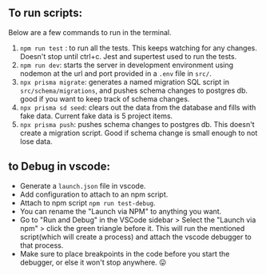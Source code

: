 ## To run scripts:
Below are a few commands to run in the terminal. 

1. `npm run test` : to run all the tests. This keeps watching for any changes. Doesn't stop until ctrl+c. Jest and supertest used to run the tests.
2. `npm run dev`: starts the server in development environment using nodemon at the url and port provided in a `.env` file in `src/`.
3. `npx prisma migrate`: generates a named migration SQL script in `src/schema/migrations`, and pushes schema changes to postgres db. good if you want to keep track of schema changes.
4. `npx prisma sd seed`: clears out the data from the database and fills with fake data. Current fake data is 5 project items.
5. `npx prisma push`: pushes schema changes to postgres db. This doesn't create a migration script. Good if schema change is small enough to not lose data.


## to Debug in vscode:

- Generate a `launch.json` file in vscode.
- Add configuration to attach to an npm script.
- Attach to npm script `npm run test-debug`.
- You can rename the "Launch via NPM" to anything you want.
- Go to "Run and Debug" in the VSCode sidebar > Select the "Launch via npm" > click the green triangle before it. This will run the mentioned script(which will create a process) and attach the vscode debugger to that process.
- Make sure to place breakpoints in the code before you start the debugger, or else it won't stop anywhere. 😛